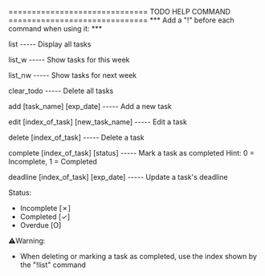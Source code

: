 ============================== TODO HELP COMMAND ==============================
                  *** Add a "!" before each command when using it: ***

list                                      -----    Display all tasks

list_w                                    -----    Show tasks for this week

list_nw                                   -----    Show tasks for next week

clear_todo                                -----    Delete all tasks

add [task_name] [exp_date]                -----    Add a new task

edit [index_of_task] [new_task_name]      -----    Edit a task

delete [index_of_task]                    -----    Delete a task

complete [index_of_task] [status]         -----    Mark a task as completed
Hint: 0 = Incomplete, 
      1 = Completed

deadline [index_of_task] [exp_date]       -----    Update a task's deadline

Status:
- Incomplete [✗]
- Completed [✓]
- Overdue [O]

⚠️Warning:
-  When deleting or marking a task as completed, use the index shown by the "!list" command